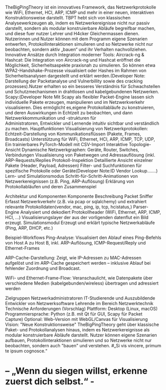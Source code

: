 TheBigPingTheory
        ist ein innovatives Framework, das Netzwerkprotokolle wie WiFi, Ethernet, HCI, ARP, ICMP und mehr in einer neuen, interaktiven Konstruktionsweise darstellt.
        TBPT hebt sich von klassischen Analysewerkzeugen ab, indem es Netzwerkereignisse nicht nur passiv darstellt, sondern als modular konstruierbare 
        Abläufe begreifbar machen, und diese fuer nutzer Lehrer und H4cker Gleichermassen dienen. Nutzerinnen und Nutzer können mit dem Programm eigene Szenarien 
        entwerfen, Protokollinteraktionen simulieren und so Netzwerke nicht nur beobachten, sondern aktiv „bauen“ und ihr Verhalten nachvollziehen.
        Innovative Ansätze durch Integration moderner Tools:
        Aircrack-ng & Hashcat:
        Die Integration von Aircrack-ng und Hashcat eröffnet die Möglichkeit, Sicherheitsaspekte praxisnah zu simulieren. So können etwa WPA2-Handshake-Prozesse 
        visualisiert oder Hashes im Rahmen von Sicherheitsanalysen dargestellt und erklärt werden.(Developer Note: Darstellung der Packetanalyse und Vulnerbillity 
        sowie des cracking prozesses).Nutzer erhalten so ein besseres Verständnis für Schwachstellen und Schutzmechanismen in drahtlosen und kabelgebundenen 
        Netzwerken.
    Scapy:(Developer Note 
        Mit Scapy als flexibler Packet-Engine lassen sich individuelle Pakete erzeugen, manipulieren und
        im Netzwerkverkehr visualisieren. Dies ermöglicht es,eigene Protokollabläufe zu konstruieren,
        und deren Auswirkungen in Echtzeit zu beobachten, und dann Netzwerkkommunikation und -strukturen für      
        Administratoren, Entwickler und Lernende intuitiv sichtbar und verständlich zu machen.
  Hauptfunktionen
        Visualisierung von Netzwerkprotokollen:
        Echtzeit-Darstellung von Kommunikationsflüssen (Pakete, Frames, Broadcasts)
        Unterstützung für WiFi, Ethernet, HCI, ARP, ICMP, TCP, UDP, 
        Ein trainierbares PyTorch-Modell mit CSV-Import 
        Interaktive Topologie-Ansicht
        Dynamische Netzwerkgraphen: Geräte, Router, Switches, Verbindungen
        Visualisierung von Paketwegen und Adressauflösung (inkl. ARP-Requests/Replies
        Protokoll-Inspektion
        Detaillierte Ansicht einzelner Pakete (Header, Payload, Adressen)
        Filter- und Suchfunktionen für spezifische Protokolle oder Geräte(Developer Note:ID Vendor Lookup.......)
        Lern- und Simulationsmodus
        Schritt-für-Schritt-Animationen von Netzwerkereignissen (z.B. Ping, ARP-Auflösung)
        Erklärung von Protokollabläufen und deren Zusammenspiel

Architektur und Komponenten
        Komponente	Beschreibung
        Packet Sniffer	Erfasst Netzwerkverkehr (z.B. via pcap or sqlalchemy) 
                        und extrahiert relevante Protokolldaten(vendor, mac, ping, ip, tcp, hcistatus,)
        Parser-Engine	Analysiert und dekodiert Protokollheader (WiFi, Ethernet, ARP, ICMP, HCI, ...)
        Visualisierungslayer der aus der vorligenden datenflut ein Bild erzeugt.
        Simulationsmodul	Erzeugt und erklärt typische Netzwerkabläufe (Ping, ARP, DHCP, etc.)

Beispiel-Workflows
Ping-Analyse:
    Visualisiert den Ablauf eines Ping-Befehls von Host A zu Host B, inkl. ARP-Auflösung, ICMP-Request/Reply und Ethernet-Frames

ARP-Cache-Darstellung:
  Zeigt, wie IP-Adressen zu MAC-Adressen aufgelöst und im ARP-Cache gespeichert werden – inklusive Ablauf bei fehlender Zuordnung und Broadcast.

WiFi- und Ethernet-Frame-Flow:
  Veranschaulicht, wie Datenpakete über verschiedene Medien (kabelgebunden/wireless) übertragen und adressiert werden

Zielgruppen
    Netzwerkadministratoren
    IT-Studierende und Auszubildende
    Entwickler von Netzwerksoftware
    Lehrende im Bereich Netzwerktechnik
Technische Anforderungen (Vorschlag)
    Plattform: Desktop (Linux, macOS)
    Programmiersprache: Python (z.B. mit Qt für GUI, Scapy für Packet Capture)
    Optional: Web-Version mit WebGL/Canvas für Visualisierung
Vision: "Neue Konstruktionsweise"
TheBigPingTheory geht über klassische Paket- und Protokollanalysen hinaus, indem es Netzwerkereignisse als modular konstruierbare 
Abläufe darstellt. Nutzer können eigene Szenarien aufbauen, Protokollinteraktionen simulieren und so Netzwerke nicht nur beobachten,
sondern auch "bauen" und verstehen.
#„Si vis vincere, primum te ipsum cognosce.“
# – „Wenn du siegen willst, erkenne zuerst dich selbst.“ -
#
